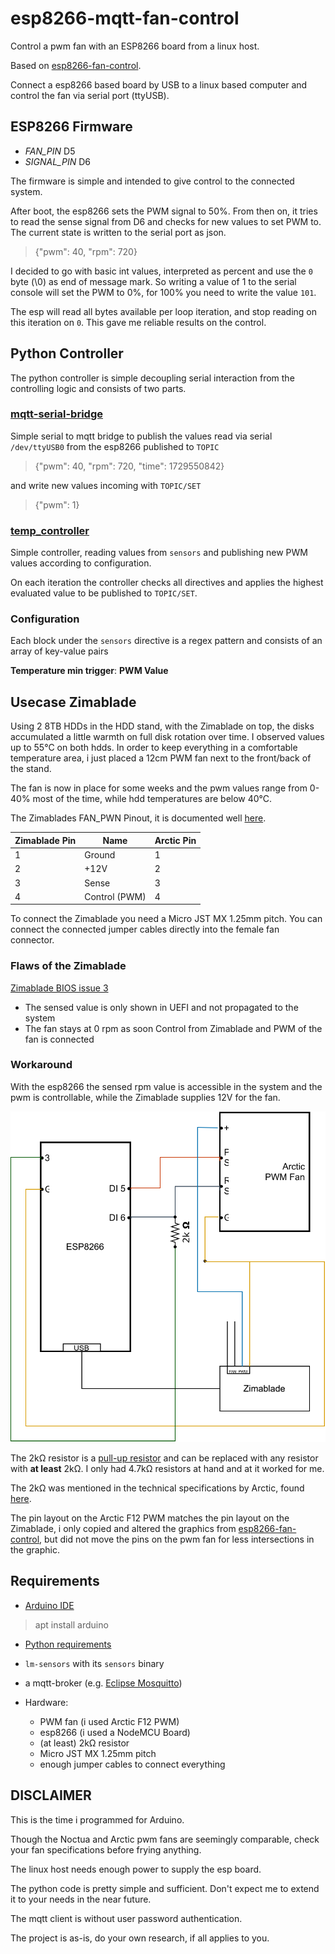 # esp8266-mqtt-fan-control

Control a pwm fan with an ESP8266 board from a linux host.

Based on [esp8266-fan-control](https://github.com/stefanthoss/esp8266-fan-control/).

Connect a esp8266 based board by USB to a linux based computer and control the fan via serial port (ttyUSB).

## ESP8266 Firmware

* *FAN_PIN* D5
* *SIGNAL_PIN* D6

The firmware is simple and intended to give control to the connected system.

After boot, the esp8266 sets the PWM signal to 50%.
From then on, it tries to read the sense signal from D6 and checks for new values to set PWM to.
The current state is written to the serial port as json.

> {"pwm": 40, "rpm": 720}

I decided to go with basic int values, interpreted as percent and use the `0` byte (\0) as end of message mark.
So writing a value of 1 to the serial console will set the PWM to 0%, for 100% you need to write the value `101`.

The esp will read all bytes available per loop iteration, and stop reading on this iteration on `0`. This gave me reliable results on the control.

## Python Controller

The python controller is simple decoupling serial interaction from the controlling logic and consists of two parts.

### [mqtt-serial-bridge](controller/mqtt-serial-bridge.py)

Simple serial to mqtt bridge to publish the values read via serial `/dev/ttyUSB0` from the esp8266 published to `TOPIC`
> {"pwm": 40, "rpm": 720, "time": 1729550842}

 and write new values incoming with `TOPIC/SET`
> {"pwm": 1}

### [temp_controller](controller/temp_controller.py)

Simple controller, reading values from `sensors` and publishing new PWM values according to configuration.

On each iteration the controller checks all directives and applies the highest evaluated value to be published to `TOPIC/SET`.

### Configuration

Each block under the `sensors` directive is a regex pattern and consists of an array of key-value pairs 

**Temperature min trigger**: **PWM Value**

## Usecase Zimablade

Using 2 8TB HDDs in the HDD stand, with the Zimablade on top, the disks accumulated a little warmth on full disk rotation over time.
I observed values up to 55°C on both hdds.
In order to keep everything in a comfortable temperature area,
i just placed a 12cm PWM fan next to the front/back of the stand.

The fan is now in place for some weeks and the pwm values range from 0-40% most of the time,
while hdd temperatures are below 40°C.

The Zimablades FAN_PWN Pinout, it is documented well [here](https://community.zimaspace.com/t/fan-wiring-and-resource-tutorial-for-zimaboard/238).

| Zimablade Pin | Name | Arctic Pin |
| --- | ---- | --- |
| 1 | Ground | 1 |
| 2 | +12V | 2 |
| 3 | Sense | 3 |
| 4 | Control (PWM) | 4 |


To connect the Zimablade you need a Micro JST MX 1.25mm pitch.
You can connect the connected jumper cables directly into the female fan connector.

### Flaws of the Zimablade

[Zimablade BIOS issue 3](https://github.com/IceWhaleTech/ZimaBoard-BIOS/issues/3)
* The sensed value is only shown in UEFI and not propagated to the system
* The fan stays at 0 rpm as soon Control from Zimablade and PWM of the fan is connected

### Workaround

With the esp8266 the sensed rpm value is accessible in the system and the pwm is controllable, while the Zimablade supplies 12V for the fan.

![Circuit connections](esp8266-fan-control-diagram.drawio.svg)

The 2kΩ resistor is a [pull-up resistor](https://en.wikipedia.org/wiki/Pull-up_resistor) and can be replaced with any resistor with **at least** 2kΩ.
I only had 4.7kΩ resistors at hand and at it worked for me.

The 2kΩ was mentioned in the technical specifications by Arctic, found [here](https://support.arctic.de/f12-pwm-pst).

The pin layout on the Arctic F12 PWM matches the pin layout on the Zimablade, i only copied and altered the graphics from [esp8266-fan-control](https://github.com/stefanthoss/esp8266-fan-control/), but did not move the pins on the pwm fan for less intersections in the graphic.

## Requirements

* [Arduino IDE](https://www.arduino.cc/en/software)
> apt install arduino

* [Python requirements](controller/requirements.txt)

* `lm-sensors` with its `sensors` binary

* a mqtt-broker (e.g. [Eclipse Mosquitto](https://hub.docker.com/_/eclipse-mosquitto))

* Hardware:
  * PWM fan (i used Arctic F12 PWM)
  * esp8266 (i used a NodeMCU Board)
  * (at least) 2kΩ resistor
  * Micro JST MX 1.25mm pitch
  * enough jumper cables to connect everything


## DISCLAIMER

This is the time i programmed for Arduino.

Though the Noctua and Arctic pwm fans are seemingly comparable,
check your fan specifications before frying anything.

The linux host needs enough power to supply the esp board.

The python code is pretty simple and sufficient. Don't expect me to extend it
to your needs in the near future.

The mqtt client is without user password authentication.

The project is as-is, do your own research, if all applies to you.

